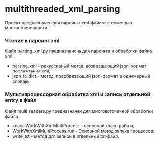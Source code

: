# multithreaded_xml_parsing
Проект предназначен для парсинга xml-файлов с помощью многопоточечности.

### Чтение и парсинг xml

Файл parsing_xml.py предназначена для парсинга и обработки файла xml.
- parsing_xml - рекурсивный метод, возвращающий json-формат после чтения xml;
- json_to_dict - метод, преобразающий json-формат в одномерный словарь

### Мультипроцессорная обработка xml и запись отдельной entry в файл

Файл multi_readers.py предназначен для многопоточечной обработки файла.

- класс WorkWithXmlMultiProcess - основной класс работа;
- WorkWithXmlMultiProcess.run - Основной метод запука процессов;
- write_txt - метод для записи в отдельный txt-файл.
